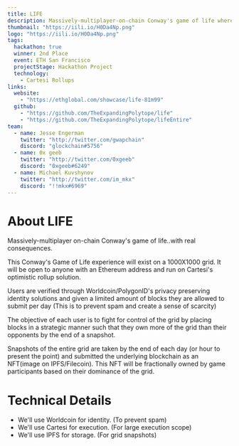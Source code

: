 ```yaml
---
title: LIFE
description: Massively-multiplayer-on-chain Conway's game of life where user's fight for dominance of a 1000X1000 grid.
thumbnail: "https://iili.io/H0Da4Np.png"
logo: "https://iili.io/H0Da4Np.png"
tags:
  hackathon: true
  winner: 2nd Place
  event: ETH San Francisco
  projectStage: Hackathon Project
  technology:
    - Cartesi Rollups
links:
  website:
    - "https://ethglobal.com/showcase/life-81m99"
  github:
    - "https://github.com/TheExpandingPolytope/life"
    - "https://github.com/TheExpandingPolytope/lifeEntire"
team:
  - name: Jesse Engerman
    twitter: "http://twitter.com/gwapchain"
    discord: "glockchain#5756"
  - name: 0x geeb
    twitter: "http://twitter.com/0xgeeb"
    discord: "0xgeeb#6249"
  - name: Michael Kuvshynov
    twitter: "http://twitter.com/im_mkx"
    discord: "!!mkx#6969"
---
```


# About LIFE

Massively-multiplayer on-chain Conway's game of life..with real consequences.

This Conway's Game of Life experience will exist on a 1000X1000 grid. It will be open to anyone with an Ethereum address and run on Cartesi's optimistic rollup solution.

Users are verified through Worldcoin/PolygonID's privacy preserving identity solutions and given a limited amount of blocks they are allowed to submit per day (This is to prevent spam and create a sense of scarcity)

The objective of each user is to fight for control of the grid by placing blocks in a strategic manner such that they own more of the grid than their opponents by the end of a snapshot.

Snapshots of the entire grid are taken by the end of each day (or hour to present the point) and submitted the underlying blockchain as an NFT(image on IPFS/Filecoin). This NFT will be fractionally owned by game participants based on their dominance of the grid.

# Technical Details

- We'll use Worldcoin for identity. (To prevent spam)
- We'll use Cartesi for execution. (For large execution scope)
- We'll use IPFS for storage. (For grid snapshots)
